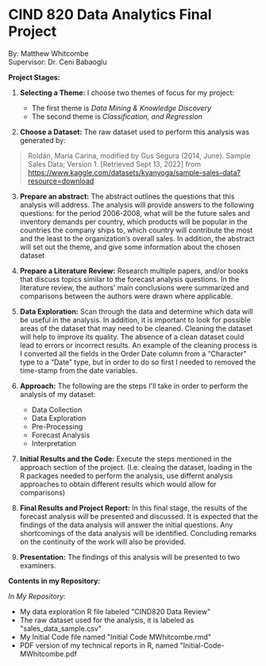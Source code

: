 # CIND 820 Data Analytics Final Project


By: Matthew Whitcombe\
Supervisor: Dr. Ceni Babaoglu

**Project Stages:**
1) **Selecting a Theme:** I choose two themes of focus for my project:
     - The first theme is *Data Mining & Knowledge Discovery*
     - The second theme is *Classification, and Regression*

2) **Choose a Dataset:** The raw dataset used to perform this analysis was generated by:
>Roldán, María Carina, modified by Gus Segura (2014, June). Sample Sales Data; Version 1. [Retrieved Sept 13, 2022] from https://www.kaggle.com/datasets/kyanyoga/sample-sales-data?resource=download
3) **Prepare an abstract:** The abstract outlines the questions that this analysis will address. The analysis will provide answers to the following questions: for the period 2006-2008, what will be the future sales and inventory demands per country, which products will be popular in the countries the company ships to, which country will contribute the most and the least to the organization’s overall sales. In addition, the abstract will set out the theme, and give some information about the chosen dataset

4) **Prepare a Literature Review:** Research multiple papers, and/or books that discuss topics similar to the forecast analysis questions. In the literature review, the authors’ main conclusions were summarized and comparisons between the authors were drawn where applicable.

5) **Data Exploration:** Scan through the data and determine which data will be useful in the analysis. In addition, it is important to look for possible areas of the dataset that may need to be cleaned. Cleaning the dataset will help to improve its quality. The absence of a clean dataset could lead to errors or incorrect results. An example of the cleaning process is I converted all the fields in the Order Date column from a “Character” type to a “Date” type, but in order to do so first I needed to removed the time-stamp from the date variables.

6) **Approach:** The following are the steps I'll take in order to perform the analysis of my dataset:
   - Data Collection
   - Data Exploration
   - Pre-Processing
   - Forecast Analysis
   - Interpretation

7) **Initial Results and the Code:** Execute the steps mentioned in the approach section of the project. (I.e. cleaing the dataset, loading in the R packages needed to perform the analysis, use differnt analysis approaches to obtain different results which would allow for comparisons)

8) **Final Results and Project Report:** In this final stage, the results of the forecast analysis will be presented and discussed. It is expected that the findings of the data analysis will answer the initial questions. Any shortcomings of the data analysis will be identified. Concluding remarks on the continuity of the work will also be provided.

9) **Presentation:** The findings of this analysis will be presented to two examiners.
 

**Contents in my Repository:**

*In My Repository:*
 - My data exploration R file labeled "CIND820 Data Review"
 - The raw dataset used for the analysis, it is labeled as "sales_data_sample.csv"
 - My Initial Code file named "Initial Code MWhitcombe.rmd"
 - PDF version of my technical reports in R, named "Initial-Code-MWhitcombe.pdf
